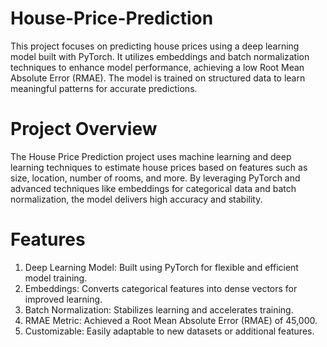 # House-Price-Prediction
This project focuses on predicting house prices using a deep learning model built with PyTorch. It utilizes embeddings and batch normalization techniques to enhance model performance, achieving a low Root Mean Absolute Error (RMAE). The model is trained on structured data to learn meaningful patterns for accurate predictions.
# Project Overview
The House Price Prediction project uses machine learning and deep learning techniques to estimate house prices based on features such as size, location, number of rooms, and more. By leveraging PyTorch and advanced techniques like embeddings for categorical data and batch normalization, the model delivers high accuracy and stability.

# Features
1. Deep Learning Model: Built using PyTorch for flexible and efficient model training.
2. Embeddings: Converts categorical features into dense vectors for improved learning.
3. Batch Normalization: Stabilizes learning and accelerates training.
4. RMAE Metric: Achieved a Root Mean Absolute Error (RMAE) of 45,000.
5. Customizable: Easily adaptable to new datasets or additional features.